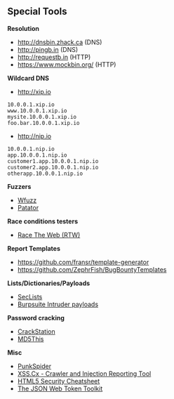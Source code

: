 ## Special Tools

**Resolution**

- http://dnsbin.zhack.ca (DNS)
- http://pingb.in (DNS)
- http://requestb.in (HTTP)
- https://www.mockbin.org/ (HTTP)

**Wildcard DNS**

- http://xip.io

```
10.0.0.1.xip.io
www.10.0.0.1.xip.io
mysite.10.0.0.1.xip.io
foo.bar.10.0.0.1.xip.io
```

- http://nip.io

```
10.0.0.1.nip.io
app.10.0.0.1.nip.io
customer1.app.10.0.0.1.nip.io
customer2.app.10.0.0.1.nip.io
otherapp.10.0.0.1.nip.io
```

**Fuzzers**
- [Wfuzz](https://github.com/xmendez/wfuzz)
- [Patator](https://github.com/lanjelot/patator)

**Race conditions testers**
- [Race The Web (RTW)](https://github.com/insp3ctre/race-the-web)

**Report Templates**
- https://github.com/fransr/template-generator
- https://github.com/ZephrFish/BugBountyTemplates

**Lists/Dictionaries/Payloads**
- [SecLists](https://github.com/danielmiessler/SecLists/)
- [Burpsuite Intruder payloads](https://github.com/1N3/IntruderPayloads)

**Password cracking**
- [CrackStation](https://crackstation.net/)
- [MD5This](http://md5this.com/)

**Misc**
- [PunkSpider](https://punk.sh/#/)
- [XSS.Cx - Crawler and Injection Reporting Tool](http://xss.cx)
- [HTML5 Security Cheatsheet](https://html5sec.org/)
- [The JSON Web Token Toolkit](https://github.com/ticarpi/jwt_tool)